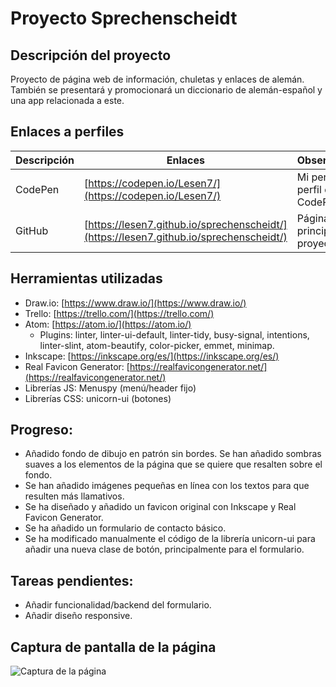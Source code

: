 # Proyecto Sprechenscheidt

## Descripción del proyecto 
Proyecto de página web de información, chuletas y enlaces de alemán. También se presentará y promocionará un diccionario de alemán-español y una app relacionada a este.

## Enlaces a perfiles
| Descripción | Enlaces | Observaciones |
|-------------|---------|---------------|
| CodePen | [https://codepen.io/Lesen7/](https://codepen.io/Lesen7/) | Mi perfil de perfil de CodePen |
| GitHub | [https://lesen7.github.io/sprechenscheidt/](https://lesen7.github.io/sprechenscheidt/) | Página principal del proyecto |

## Herramientas utilizadas
* Draw.io: [https://www.draw.io/](https://www.draw.io/)
* Trello: [https://trello.com/](https://trello.com/)
* Atom: [https://atom.io/](https://atom.io/)
  * Plugins: linter, linter-ui-default, linter-tidy, busy-signal, intentions, linter-slint, atom-beautify, color-picker, emmet, minimap.
* Inkscape: [https://inkscape.org/es/](https://inkscape.org/es/)
* Real Favicon Generator: [https://realfavicongenerator.net/](https://realfavicongenerator.net/)
* Librerías JS: Menuspy (menú/header fijo)
* Librerías CSS: unicorn-ui (botones)

## Progreso:
* Añadido fondo de dibujo en patrón sin bordes. Se han añadido sombras suaves a los elementos de la página que se quiere que resalten sobre el fondo.
* Se han añadido imágenes pequeñas en línea con los textos para que resulten más llamativos.
* Se ha diseñado y añadido un favicon original con Inkscape y Real Favicon Generator.
* Se ha añadido un formulario de contacto básico.
* Se ha modificado manualmente el código de la librería unicorn-ui para añadir una nueva clase de botón, principalmente para el formulario.

## Tareas pendientes:
* Añadir funcionalidad/backend del formulario.
* Añadir diseño responsive.

## Captura de pantalla de la página
![Captura de la página](https://github.com/lesen7/sprechenscheidt/blob/master/img/screenshot.png "Captura de la página")
